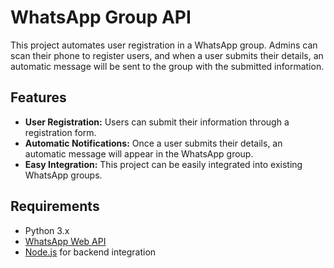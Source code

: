 # WhatsApp Group API

This project automates user registration in a WhatsApp group. Admins can scan their phone to register users, and when a user submits their details, an automatic message will be sent to the group with the submitted information.

## Features

- **User Registration:** Users can submit their information through a registration form.
- **Automatic Notifications:** Once a user submits their details, an automatic message will appear in the WhatsApp group.
- **Easy Integration:** This project can be easily integrated into existing WhatsApp groups.

## Requirements

- Python 3.x
- [WhatsApp Web API](https://github.com/sindresorhus/whatsapp-web.js)
- [Node.js](https://nodejs.org/) for backend integration
